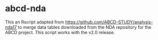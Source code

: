 # abcd-nda
This an Rscript adapted from https://github.com/ABCD-STUDY/analysis-nda17 to merge data tables downloaded from the NDA repository for the ABCD project. This script works with the v2.0 release.

